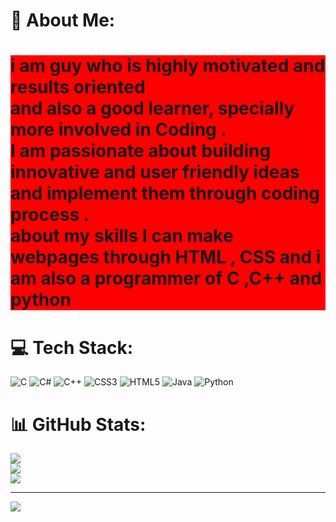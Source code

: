 # 💫 About Me:
<h1 style="background-color:red">i am guy who is highly motivated and results oriented <br> and also a good learner, specially more involved in Coding .<br>I am passionate about building innovative and user friendly ideas and implement them through coding process .<br>about my skills I can make webpages through  HTML , CSS and i am also a programmer of C ,C++ and python

# 💻 Tech Stack:
![C](https://img.shields.io/badge/c-%2300599C.svg?style=flat-square&logo=c&logoColor=white) ![C#](https://img.shields.io/badge/c%23-%23239120.svg?style=flat-square&logo=csharp&logoColor=white) ![C++](https://img.shields.io/badge/c++-%2300599C.svg?style=flat-square&logo=c%2B%2B&logoColor=white) ![CSS3](https://img.shields.io/badge/css3-%231572B6.svg?style=flat-square&logo=css3&logoColor=white) ![HTML5](https://img.shields.io/badge/html5-%23E34F26.svg?style=flat-square&logo=html5&logoColor=white) ![Java](https://img.shields.io/badge/java-%23ED8B00.svg?style=flat-square&logo=openjdk&logoColor=white) ![Python](https://img.shields.io/badge/python-3670A0?style=flat-square&logo=python&logoColor=ffdd54)
# 📊 GitHub Stats:
![](https://github-readme-stats.vercel.app/api?username=Bob299-bob&theme=tokyonight&hide_border=false&include_all_commits=false&count_private=false)<br/>
![](https://github-readme-streak-stats.herokuapp.com/?user=Bob299-bob&theme=tokyonight&hide_border=false)<br/>
![](https://github-readme-stats.vercel.app/api/top-langs/?username=Bob299-bob&theme=tokyonight&hide_border=false&include_all_commits=false&count_private=false&layout=compact)

---
[![](https://visitcount.itsvg.in/api?id=Bob299-bob&icon=0&color=0)](https://visitcount.itsvg.in)

<!-- Proudly created with GPRM ( https://gprm.itsvg.in ) -->
